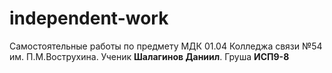 # independent-work

Самостоятельные работы по предмету МДК 01.04 Колледжа связи №54 им. П.М.Вострухина.
Ученик **Шалагинов Даниил**. Груша **ИСП9-8**
